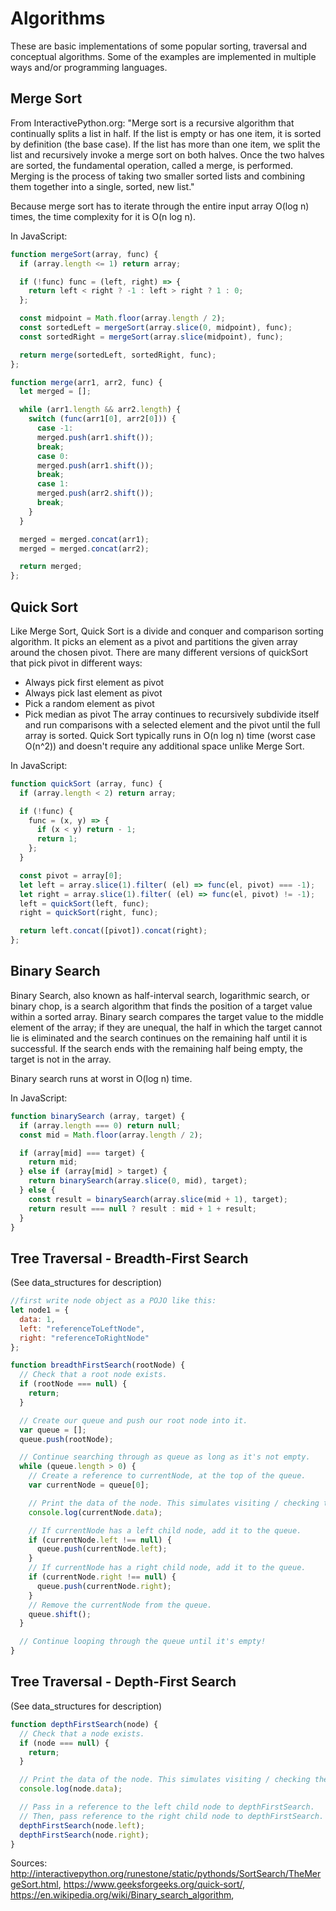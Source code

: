 # Algorithms

These are basic implementations of some popular sorting, traversal and conceptual algorithms. Some of the examples are implemented in multiple ways and/or programming languages.

## Merge Sort

From InteractivePython.org: "Merge sort is a recursive algorithm that continually splits a list in half. If the list is empty or has one item, it is sorted by definition (the base case). If the list has more than one item, we split the list and recursively invoke a merge sort on both halves. Once the two halves are sorted, the fundamental operation, called a merge, is performed. Merging is the process of taking two smaller sorted lists and combining them together into a single, sorted, new list."

Because merge sort has to iterate through the entire input array O(log n) times, the time complexity for it is O(n log n).

In JavaScript:
```javascript
function mergeSort(array, func) {
  if (array.length <= 1) return array;

  if (!func) func = (left, right) => {
    return left < right ? -1 : left > right ? 1 : 0;
  };

  const midpoint = Math.floor(array.length / 2);
  const sortedLeft = mergeSort(array.slice(0, midpoint), func);
  const sortedRight = mergeSort(array.slice(midpoint), func);

  return merge(sortedLeft, sortedRight, func);
};

function merge(arr1, arr2, func) {
  let merged = [];

  while (arr1.length && arr2.length) {
    switch (func(arr1[0], arr2[0])) {
      case -1:
      merged.push(arr1.shift());
      break;
      case 0:
      merged.push(arr1.shift());
      break;
      case 1:
      merged.push(arr2.shift());
      break;
    }
  }

  merged = merged.concat(arr1);
  merged = merged.concat(arr2);

  return merged;
};
```

## Quick Sort

Like Merge Sort, Quick Sort is a divide and conquer and comparison sorting algorithm. It picks an element as a pivot and partitions the given array around the chosen pivot. There are many different versions of quickSort that pick pivot in different ways:
- Always pick first element as pivot
- Always pick last element as pivot
- Pick a random element as pivot
- Pick median as pivot
The array continues to recursively subdivide itself and run comparisons with a selected element and the pivot until the full array is sorted. Quick Sort typically runs in O(n log n) time (worst case O(n^2)) and doesn't require any additional space unlike Merge Sort.

In JavaScript:
```JavaScript
function quickSort (array, func) {
  if (array.length < 2) return array;

  if (!func) {
    func = (x, y) => {
      if (x < y) return - 1;
      return 1;
    };
  }

  const pivot = array[0];
  let left = array.slice(1).filter( (el) => func(el, pivot) === -1);
  let right = array.slice(1).filter( (el) => func(el, pivot) != -1);
  left = quickSort(left, func);
  right = quickSort(right, func);

  return left.concat([pivot]).concat(right);
};
```

## Binary Search

Binary Search, also known as half-interval search, logarithmic search, or binary chop, is a search algorithm that finds the position of a target value within a sorted array. Binary search compares the target value to the middle element of the array; if they are unequal, the half in which the target cannot lie is eliminated and the search continues on the remaining half until it is successful. If the search ends with the remaining half being empty, the target is not in the array.

Binary search runs at worst in O(log n) time.

In JavaScript:
```javascript
function binarySearch (array, target) {
  if (array.length === 0) return null;
  const mid = Math.floor(array.length / 2);

  if (array[mid] === target) {
    return mid;
  } else if (array[mid] > target) {
    return binarySearch(array.slice(0, mid), target);
  } else {
    const result = binarySearch(array.slice(mid + 1), target);
    return result === null ? result : mid + 1 + result;
  }
}
```

## Tree Traversal - Breadth-First Search

(See data_structures for description)

```javascript
//first write node object as a POJO like this:
let node1 = {
  data: 1,
  left: "referenceToLeftNode",
  right: "referenceToRightNode"
};

function breadthFirstSearch(rootNode) {
  // Check that a root node exists.
  if (rootNode === null) {
    return;
  }

  // Create our queue and push our root node into it.
  var queue = [];
  queue.push(rootNode);

  // Continue searching through as queue as long as it's not empty.
  while (queue.length > 0) {
    // Create a reference to currentNode, at the top of the queue.
    var currentNode = queue[0];

    // Print the data of the node. This simulates visiting / checking the node.
    console.log(currentNode.data);

    // If currentNode has a left child node, add it to the queue.
    if (currentNode.left !== null) {
      queue.push(currentNode.left);
    }
    // If currentNode has a right child node, add it to the queue.
    if (currentNode.right !== null) {
      queue.push(currentNode.right);
    }
    // Remove the currentNode from the queue.
    queue.shift();
  }

  // Continue looping through the queue until it's empty!
}
```
## Tree Traversal - Depth-First Search

(See data_structures for description)

```javascript
function depthFirstSearch(node) {
  // Check that a node exists.
  if (node === null) {
    return;
  }

  // Print the data of the node. This simulates visiting / checking the node.
  console.log(node.data);

  // Pass in a reference to the left child node to depthFirstSearch.
  // Then, pass reference to the right child node to depthFirstSearch.
  depthFirstSearch(node.left);
  depthFirstSearch(node.right);
}
```


Sources:
http://interactivepython.org/runestone/static/pythonds/SortSearch/TheMergeSort.html, https://www.geeksforgeeks.org/quick-sort/, https://en.wikipedia.org/wiki/Binary_search_algorithm,
